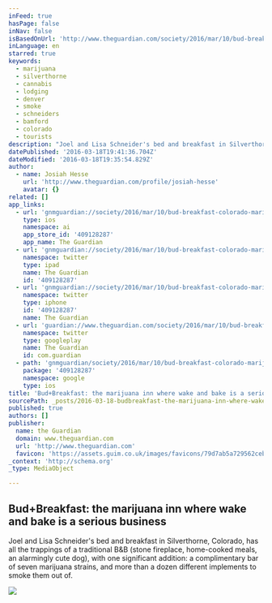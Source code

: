 ```yaml
---
inFeed: true
hasPage: false
inNav: false
isBasedOnUrl: 'http://www.theguardian.com/society/2016/mar/10/bud-breakfast-colorado-marijuana-wake-and-bake-inn'
inLanguage: en
starred: true
keywords:
  - marijuana
  - silverthorne
  - cannabis
  - lodging
  - denver
  - smoke
  - schneiders
  - bamford
  - colorado
  - tourists
description: "Joel and Lisa Schneider's bed and breakfast in Silverthorne, Colorado, has all the trappings of a traditional B&B (stone fireplace, home-cooked meals, an alarmingly cute dog), with one significant addition: a complimentary bar of seven marijuana strains, and more than a dozen different implements to smoke them out of."
datePublished: '2016-03-18T19:41:36.704Z'
dateModified: '2016-03-18T19:35:54.829Z'
author:
  - name: Josiah Hesse
    url: 'http://www.theguardian.com/profile/josiah-hesse'
    avatar: {}
related: []
app_links:
  - url: 'gnmguardian://society/2016/mar/10/bud-breakfast-colorado-marijuana-wake-and-bake-inn?contenttype=Article&source=applinks'
    type: ios
    namespace: ai
    app_store_id: '409128287'
    app_name: The Guardian
  - url: 'gnmguardian://society/2016/mar/10/bud-breakfast-colorado-marijuana-wake-and-bake-inn?contenttype=Article&source=twitter'
    namespace: twitter
    type: ipad
    name: The Guardian
    id: '409128287'
  - url: 'gnmguardian://society/2016/mar/10/bud-breakfast-colorado-marijuana-wake-and-bake-inn?contenttype=Article&source=twitter'
    namespace: twitter
    type: iphone
    id: '409128287'
    name: The Guardian
  - url: 'guardian://www.theguardian.com/society/2016/mar/10/bud-breakfast-colorado-marijuana-wake-and-bake-inn'
    namespace: twitter
    type: googleplay
    name: The Guardian
    id: com.guardian
  - path: 'gnmguardian/society/2016/mar/10/bud-breakfast-colorado-marijuana-wake-and-bake-inn?contenttype=Article&source=google'
    package: '409128287'
    namespace: google
    type: ios
title: 'Bud+Breakfast: the marijuana inn where wake and bake is a serious business'
sourcePath: _posts/2016-03-18-budbreakfast-the-marijuana-inn-where-wake-and-bake-is-a-se.md
published: true
authors: []
publisher:
  name: the Guardian
  domain: www.theguardian.com
  url: 'http://www.theguardian.com'
  favicon: 'https://assets.guim.co.uk/images/favicons/79d7ab5a729562cebca9c6a13c324f0e/32x32.ico'
_context: 'http://schema.org'
_type: MediaObject

---
```

<article style=""><h1>Bud+Breakfast: the marijuana inn where wake and bake is a serious business</h1><p>Joel and Lisa Schneider's bed and breakfast in Silverthorne, Colorado, has all the trappings of a traditional B&amp;B (stone fireplace, home-cooked meals, an alarmingly cute dog), with one significant addition: a complimentary bar of seven marijuana strains, and more than a dozen different implements to smoke them out of.</p><img src="https://i.guim.co.uk/img/media/cc4dcd00fb459a095cb701319b5f586d931ce099/0_0_1800_1080/master/1800.jpg?w=1200&amp;q=55&amp;auto=format&amp;usm=12&amp;fit=max&amp;s=09770fd7e723d5d41efb4a13f2c3be35" /></article>